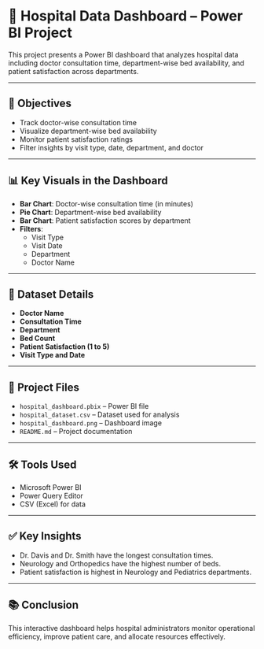 # 🏥 Hospital Data Dashboard – Power BI Project

This project presents a Power BI dashboard that analyzes hospital data including doctor consultation time, department-wise bed availability, and patient satisfaction across departments.

---

## 🎯 Objectives

- Track doctor-wise consultation time
- Visualize department-wise bed availability
- Monitor patient satisfaction ratings
- Filter insights by visit type, date, department, and doctor

---

## 📊 Key Visuals in the Dashboard

- **Bar Chart**: Doctor-wise consultation time (in minutes)
- **Pie Chart**: Department-wise bed availability
- **Bar Chart**: Patient satisfaction scores by department
- **Filters**:
  - Visit Type
  - Visit Date
  - Department
  - Doctor Name

---

## 🧾 Dataset Details

- **Doctor Name**
- **Consultation Time**
- **Department**
- **Bed Count**
- **Patient Satisfaction (1 to 5)**
- **Visit Type and Date**

---

## 📁 Project Files

- `hospital_dashboard.pbix` – Power BI file
- `hospital_dataset.csv` – Dataset used for analysis
- `hospital_dashboard.png` – Dashboard image
- `README.md` – Project documentation

---

## 🛠 Tools Used

- Microsoft Power BI
- Power Query Editor
- CSV (Excel) for data

---

## ✅ Key Insights

- Dr. Davis and Dr. Smith have the longest consultation times.
- Neurology and Orthopedics have the highest number of beds.
- Patient satisfaction is highest in Neurology and Pediatrics departments.

---

## 📚 Conclusion

This interactive dashboard helps hospital administrators monitor operational efficiency, improve patient care, and allocate resources effectively.

